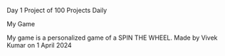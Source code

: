 Day 1 Project of 100 Projects Daily

My Game

My game is a personalized game of a SPIN THE WHEEL. 
Made by Vivek Kumar on 1 April 2024